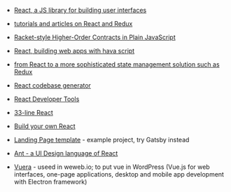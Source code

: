 + [React, a JS library for building user interfaces](https://facebook.github.io/react/)
+ [tutorials and articles on React and Redux](https://github.com/markerikson/react-redux-links)
+ [Racket-style Higher-Order Contracts in Plain JavaScript](https://github.com/sefaira/rho-contracts.js)
+ [React, building web apps with hava script](https://www.reddit.com/r/reactjs/)
+ [from React to a more sophisticated state management solution such as Redux](https://www.robinwieruch.de/learn-react-before-using-redux/)

+ [React codebase generator](https://divjoy.com/)

+ [React Developer Tools](https://reactjs.org/blog/2019/08/15/new-react-devtools.html)

+ [33-line React](https://leontrolski.github.io/33-line-react.html)
+ [Build your own React](https://pomb.us/build-your-own-react/)

+ [Landing Page template](https://github.com/cruip/open-react-template) - example project, try Gatsby instead

+ [Ant - a UI Design language of React](https://ant.design/docs/react/introduce)

+ [Vuera](https://github.com/akxcv/vuera)  - useed in weweb.io; to put vue in WordPress (Vue.js for web interfaces, one-page applications, desktop and mobile app development with Electron framework)

